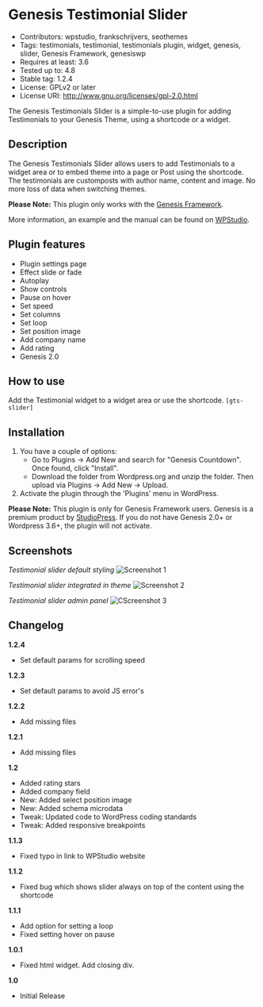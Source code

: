 # Genesis Testimonial Slider

* Contributors: wpstudio, frankschrijvers, seothemes
* Tags: testimonials, testimonial, testimonials plugin, widget, genesis, slider, Genesis Framework, genesiswp
* Requires at least: 3.6
* Tested up to: 4.8
* Stable tag: 1.2.4
* License: GPLv2 or later
* License URI: http://www.gnu.org/licenses/gpl-2.0.html

The Genesis Testimonials Slider is a simple-to-use plugin for adding Testimonials to your Genesis Theme, using a shortcode or a widget.

## Description

The Genesis Testimonials Slider allows users to add Testimonials to a widget area or to embed theme into a page or Post using the shortcode. The testimonials are customposts with author name, content and image. No more loss of data when switching themes.

**Please Note:** This plugin only works with the [Genesis Framework](http://www.studiopress.com/).

More information, an example and the manual can be found on [WPStudio](http://www.wpstud.io/plugins).


## Plugin features
- Plugin settings page
- Effect slide or fade
- Autoplay
- Show controls
- Pause on hover
- Set speed
- Set columns
- Set loop
- Set position image
- Add company name
- Add rating
- Genesis 2.0

## How to use
Add the Testimonial widget to a widget area or use the shortcode.
`[gts-slider]`

## Installation

1. You have a couple of options:
	* Go to Plugins -> Add New and search for "Genesis Countdown". Once found, click "Install".
	* Download the folder from Wordpress.org and unzip the folder. Then upload via Plugins -> Add New -> Upload.
2. Activate the plugin through the 'Plugins' menu in WordPress.

**Please Note:** This plugin is only for Genesis Framework users. Genesis is a premium product by [StudioPress](http://www.studiopress.com). If you do not have Genesis 2.0+ or Wordpress 3.6+, the plugin will not activate.

## Screenshots

*Testimonial slider default styling*
![Screenshot 1](https://www.wpstud.io/wp-content/uploads/2017/03/screenshot-1-1.jpg)

*Testimonial slider integrated in theme*
![Screenshot 2](https://www.wpstud.io/wp-content/uploads/2017/03/screenshot-2-1.jpg)


*Testimonial slider admin panel*
![CScreenshot 3](https://www.wpstud.io/wp-content/uploads/2017/03/screenshot-3-1.jpg)

## Changelog

**1.2.4**

 - Set default params for scrolling speed

**1.2.3**

 - Set default params to avoid JS error's

**1.2.2**

 - Add missing files

**1.2.1**

 - Add missing files

**1.2**

 - Added rating stars
 - Added company field
 - New: Added select position image
 - New: Added schema microdata
 - Tweak: Updated code to WordPress coding standards
 - Tweak: Added responsive breakpoints

**1.1.3**

 - Fixed typo in link to WPStudio website

**1.1.2**

 - Fixed bug which shows slider always on top of the content using the shortcode

**1.1.1**

 - Add option for setting a loop
 - Fixed setting hover on pause

**1.0.1**

 - Fixed html widget. Add closing div.

**1.0**

 - Initial Release